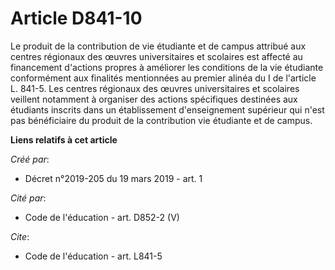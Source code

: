 # Article D841-10

Le produit de la contribution de vie étudiante et de campus attribué aux centres régionaux des œuvres universitaires et
scolaires est affecté au financement d'actions propres à améliorer les conditions de la vie étudiante conformément aux
finalités mentionnées au premier alinéa du I de l'article L. 841-5. Les centres régionaux des œuvres universitaires et
scolaires veillent notamment à organiser des actions spécifiques destinées aux étudiants inscrits dans un établissement
d'enseignement supérieur qui n'est pas bénéficiaire du produit de la contribution vie étudiante et de campus.

**Liens relatifs à cet article**

_Créé par_:

  - Décret n°2019-205 du 19 mars 2019 - art. 1

_Cité par_:

  - Code de l'éducation - art. D852-2 (V)

_Cite_:

  - Code de l'éducation - art. L841-5
